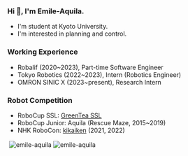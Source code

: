 <!--
**Emile-Aquila/Emile-Aquila** is a ✨ _special_ ✨ repository because its `README.md` (this file) appears on your GitHub profile.

Here are some ideas to get you started:

- 🔭 I’m currently working on ...
- 🌱 I’m currently learning ...
- 👯 I’m looking to collaborate on ...
- 🤔 I’m looking for help with ...
- 💬 Ask me about ...
- 📫 How to reach me: ...
- 😄 Pronouns: ...
- ⚡ Fun fact: ...
-->

### Hi 👋, I'm Emile-Aquila.
- I'm student at Kyoto University.
- I'm interested in planning and control.



### Working Experience
- Robalif (2020~2023), Part-time Software Engineer
- Tokyo Robotics (2022~2023), Intern (Robotics Engineer)
- OMRON SINIC X (2023~present), Research Intern


### Robot Competition
- RoboCup SSL: [GreenTea SSL](https://github.com/greentea-ssl)
- RoboCup Junior: Aquila (Rescue Maze, 2015~2019)
- NHK RoboCon: [kikaiken](https://www.kikaiken.org/) (2021, 2022)




<p>&nbsp;<img align="center" src="https://github-readme-stats.vercel.app/api?username=emile-aquila&show_icons=true&locale=en" alt="emile-aquila" />
  <img align="center" src="https://github-readme-streak-stats.herokuapp.com/?user=emile-aquila&" alt="emile-aquila" /></p>

